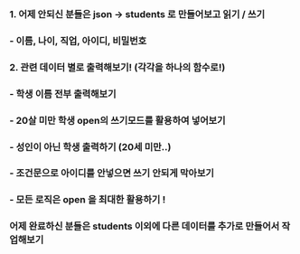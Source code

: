 ### 1. 어제 안되신 분들은 json -> students 로 만들어보고 읽기 / 쓰기
###     - 이름, 나이, 직업, 아이디, 비밀번호

### 2. 관련 데이터 별로 출력해보기! (각각을 하나의 함수로!)
###     - 학생 이름 전부 출력해보기
###     - 20살 미만 학생 open의 쓰기모드를 활용하여 넣어보기
###     - 성인이 아닌 학생 출력하기 (20세 미만..)
###     - 조건문으로 아이디를 안넣으면 쓰기 안되게 막아보기
###     - 모든 로직은 open 을 최대한 활용하기 !

### 어제 완료하신 분들은 students 이외에 다른 데이터를 추가로 만들어서 작업해보기